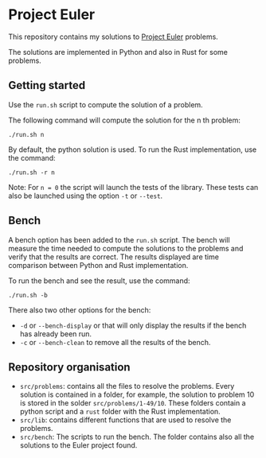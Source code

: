 # Project Euler

This repository contains my solutions to 
[Project Euler](https://projecteuler.net/) problems.

The solutions are implemented in Python and also in Rust for some problems.

## Getting started

Use the `run.sh` script to compute the solution of a problem.

The following command will compute the solution for the n th problem:

```
./run.sh n
```

By default, the python solution is used. To run the Rust implementation,
use the command:

```
./run.sh -r n
```

Note: For `n = 0` the script will launch the tests of the library. These
tests can also be launched using the option `-t` or `--test`.

## Bench

A bench option has been added to the `run.sh` script. The bench will
measure the time needed to compute the solutions to the problems and
verify that the results are correct. The results displayed are time
comparison between Python and Rust implementation.

To run the bench and see the result, use the command:

```
./run.sh -b
```

There also two other options for the bench:

- `-d` or `--bench-display` or that will only display the results if the
bench has already been run.
- `-c` or `--bench-clean` to remove all the results of the bench.

## Repository organisation

- `src/problems`: contains all the files to resolve the problems. Every
solution is contained in a folder, for example, the solution to problem 10
is stored in the solder `src/problems/1-49/10`. These folders contain a
python script and a `rust` folder with the Rust implementation.
- `src/lib`: contains different functions that are used to resolve the
problems.
- `src/bench`: The scripts to run the bench. The folder contains also all the solutions to the Euler project found.
